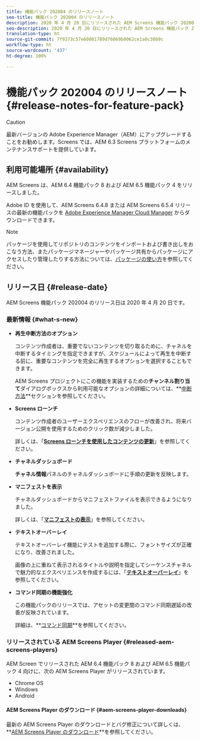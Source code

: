 ```yaml
---
title: 機能パック 202004 のリリースノート
seo-title: 機能パック 202004 のリリースノート
description: 2020 年 4 月 20 日にリリースされた AEM Screens 機能パック 202004 について説明します。
seo-description: 2020 年 4 月 20 日にリリースされた AEM Screens 機能パック 202004 について説明します。
translation-type: ht
source-git-commit: 7f9373c57e60081789d76069b0062ce1a0c30b9c
workflow-type: ht
source-wordcount: '437'
ht-degree: 100%

---
```



# 機能パック 202004 のリリースノート {#release-notes-for-feature-pack}

>[!CAUTION]
>
>最新バージョンの Adobe Experience Manager（AEM）にアップグレードすることをお勧めします。Screens では、AEM 6.3 Screens プラットフォームのメンテナンスサポートを提供しています。

## 利用可能場所 {#availability}

AEM Screens は、AEM 6.4 機能パック 8 および AEM 6.5 機能パック 4 をリリースしました。

Adobe ID を使用して、AEM Screens 6.4.8 または AEM Screens 6.5.4 リリースの最新の機能パックを [Adobe Experience Manager Cloud Manager](https://www.adobeaemcloud.com/content/packageshare/tools/login.html?resource=%2Fcontent%2Fmarketplace%2FmarketplaceProxy.html%3FpackagePath%3D%2Fcontent%2Fcompanies%2Fprivate%2Fsanjeev-adobe%2Fpackages%2FAEM%2520Screens%25206.5%2520FP4%2Fcq-6.5.0-featurepack-screens&amp;$$login$$=%24%24login%24%24) からダウンロードできます。

>[!NOTE]
>パッケージを使用してリポジトリのコンテンツをインポートおよび書き出しをおこなう方法、またパッケージマネージャーやパッケージ共有からパッケージにアクセスしたり管理したりする方法については、[パッケージの使い方](https://docs.adobe.com/help/ja-JP/experience-manager-65/administering/contentmanagement/package-manager.html)を参照してください。


## リリース日 {#release-date}

AEM Screens 機能パック 202004 のリリース日は 2020 年 4 月 20 日です。

### 最新情報 {#what-s-new}

* **再生中断方法のオプション**

   コンテンツ作成者は、重要でないコンテンツを切り取るために、チャネルを中断するタイミングを指定できますが、スケジュールによって再生を中断する前に、重要なコンテンツを完全に再生するオプションを選択することもできます。

   AEM Screens プロジェクトにこの機能を実装するための&#x200B;**チャンネル割り当て**&#x200B;ダイアログボックスから利用可能なオプションの詳細については、**[中断方法](/help/user-guide/channel-assignment.md#interruption-method-channel)**セクションを参照してください。

* **Screens ローンチ**

   コンテンツ作成者のユーザーエクスペリエンスのフローが改善され、将来バージョン公開を使用するためのクリック数が減少しました。

   詳しくは、「**[Screens ローンチを使用したコンテンツの更新](launches.md)**」を参照してください。

* **チャネルダッシュボード**

   **チャネル情報**&#x200B;パネルのチャネルダッシュボードに手順の更新を反映します。


* **マニフェストを表示**

   チャネルダッシュボードからマニフェストファイルを表示できるようになりました。

   詳しくは、「**[マニフェストの表示](/help/user-guide/managing-channels.md#view-manifest)**」を参照してください。

* **テキストオーバーレイ**

   テキストオーバーレイ機能にテストを追加する際に、フォントサイズが正確になり、改善されました。

   画像の上に重ねて表示されるタイトルや説明を指定してシーケンスチャネルで魅力的なエクスペリエンスを作成するには、「**[テキストオーバーレイ](text-overlay.md)**」を参照してください。

* **コマンド同期の機能強化**

   この機能パックのリリースでは、アセットの変更間のコマンド同期遅延の改善が反映されています。

   詳細は、**[コマンド同期](using-command-sync.md)**を参照してください。

### リリースされている AEM Screens Player {#released-aem-screens-players}

AEM Screen でリリースされた AEM 6.4 機能パック 8 および AEM 6.5 機能パック 4 向けに、次の AEM Screens Player がリリースされています。

* Chrome OS
* Windows
* Android

#### AEM Screens Player のダウンロード {#aem-screens-player-downloads}

最新の AEM Screens Player のダウンロードとバグ修正について詳しくは、**[AEM Screens Player のダウンロード](https://download.macromedia.com/screens/)**を参照してください。
